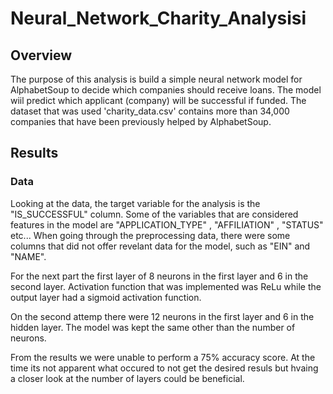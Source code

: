 # Neural_Network_Charity_Analysisi

## Overview
The purpose of this analysis is build a simple neural network model for AlphabetSoup to decide which companies should receive loans. The model wiil predict which applicant (company) will be successful if funded. The dataset that was used 'charity_data.csv' contains more than 34,000 companies that have been previously helped by AlphabetSoup.

## Results

### Data
Looking at the data, the target variable for the analysis is the "IS_SUCCESSFUL" column. Some of the variables that are considered features in the model are "APPLICATION_TYPE" , "AFFILIATION" , "STATUS" etc... When going through the preprocessing data, there were some columns that did not offer revelant data for the model, such as "EIN" and "NAME". 

For the next part the first layer of 8 neurons in the first layer  and 6 in the second layer. Activation function that was implemented was ReLu while the output layer had a sigmoid activation function.

On the second attemp there were 12 neurons in the first layer and 6 in the hidden layer. The model was kept the same other than the number of neurons.

From the results we were unable to perform a 75% accuracy score. At the time its not apparent what occured to not get the desired resuls but hvaing a closer look at the number of layers could be beneficial. 